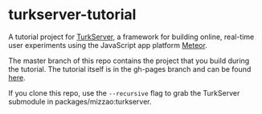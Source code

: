 # turkserver-tutorial
A tutorial project for [TurkServer](https://github.com/HarvardEconCS/turkserver-meteor), a framework for building online, real-time user experiments using the JavaScript app platform [Meteor](https://www.meteor.com/). 

The master branch of this repo contains the project that you build during the tutorial. The tutorial itself is in the gh-pages branch and can be found [here](http://ldworkin.github.io/turkserver-tutorial/).

If you clone this repo, use the `--recursive` flag to grab the TurkServer submodule in packages/mizzao:turkserver.
